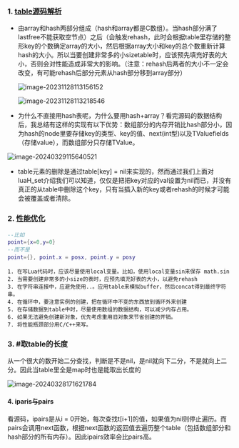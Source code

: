 ### 1. [table源码解析](https://blog.csdn.net/y1196645376/article/details/94348873)

- 由array和hash两部分组成（hash和array都是C数组）。当hash部分满了lastfree不能获取空节点）之后（会触发rehash，此时会根据table里存储的整形key的个数确定array的大小，然后根据array大小和key的总个数重新计算hash的大小。所以当要创建非常多的小sizetable时，应该预先填充好表的大小，否则会对性能造成非常大的影响。（注意：rehash后两者的大小不一定会改变，有可能rehash后部分元素从hash部分移到array部分）

  ![image-20231128113156152](..\..\Resource\image-20231128113156152.png)

  ![image-20231128113218546](..\..\Resource\image-20231128113218546.png)

- 为什么不直接用hash表呢，为什么要用hash+array？看完源码的数据结构后，我总结有这样的实现有以下优势：数组部分的内存开销比hash部分小，因为hash的node里要存储key的类型、key的值、next(int型)以及TValuefields（存储value），而数组部分只存储TValue。

![image-20240329115640521](..\..\Resource\image-20240329115640521.png)

- table元素的删除是通过table[key] = nil来实现的，然而通过我们上面对luaH_set介绍我们可以知道，仅仅是把把key对应的val设置为nil而已，并没有真正的从table中删除这个key，只有当插入新的key或者rehash的时候才可能会被覆盖或者清除。


### 2. [性能优化](https://blog.51cto.com/u_6871414/5896881)

```lua
--比如
point={x=0,y=0}
--而不是
point={}, point.x = posx, point.y = posy
```

```
1. 在写Lua代码时，应该尽量使用local变量。比如，使用local变量sin来保存 math.sin
2. 当需要创建非常多的小size的表时，应预先填充好表的大小，以避免rehash
3. 在字符串连接中，应避免使用..。应用table来模拟buffer，然后concat得到最终字符串。
4. 在循环中，要注意实例的创建，把在循环中不变的东西放到循环外来创建
5. 在存储数据到table中时，尽量使用数组的数据结构，可以减少内存占用。
6. 如果无法避免创建新对象，优先考虑重用旧对象来节省创建的开销。
7. 将性能瓶颈部分用C/C++来写。
```

### 3. #取table的长度

从一个很大的数开始二分查找，判断是不是nil，是nil就向下二分，不是就向上二分。因此当table里全是map时也是能取出长度的

![image-20240328171621784](..\..\Resource\image-20240328171621784.png)

#### 4. iparis与pairs

看源码，ipairs是从i = 0开始，每次查找t[i+1]的值，如果值为nil则停止遍历。而pairs会调用next函数，根据next函数的返回值去遍历整个table（包括数组部分和hash部分的所有内存）。因此ipairs效率会比pairs高。
